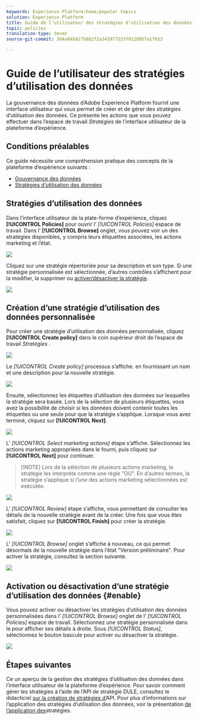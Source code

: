 ```yaml
---
keywords: Experience Platform;home;popular topics
solution: Experience Platform
title: Guide de l’utilisateur des stratégies d’utilisation des données
topic: policies
translation-type: tm+mt
source-git-commit: 304a84b81758b2f2a343977533f9120857a1fb33

---
```



# Guide de l’utilisateur des stratégies d’utilisation des données

La gouvernance des données d’Adobe Experience Platform fournit une interface utilisateur qui vous permet de créer et de gérer des stratégies d’utilisation des données. Ce présente les actions que vous pouvez effectuer dans l’espace de travail _Stratégies_ de l’interface utilisateur de la plateforme d’expérience.

## Conditions préalables

Ce guide nécessite une compréhension pratique des concepts de la plateforme d’expérience suivants :

- [Gouvernance des données](../home.md)
- [Stratégies d’utilisation des données](./overview.md)

## Stratégies d’utilisation des données 

Dans l’interface utilisateur de la plate-forme d’expérience, cliquez **[!UICONTROL Policies]** pour ouvrir l’ *[!UICONTROL Policies]* espace de travail. Dans l’ **[!UICONTROL Browse]** onglet, vous pouvez voir un des stratégies disponibles, y compris leurs étiquettes associées, les actions marketing et l’état.

![](../images/policies/browse-policies.png)

Cliquez sur une stratégie répertoriée pour  sa description et son type. Si une stratégie personnalisée est sélectionnée, d’autres contrôles s’affichent pour la modifier, la supprimer ou [activer/désactiver la stratégie](#enable).

![](../images/policies/policy-details.png)

## Création d’une stratégie d’utilisation des données personnalisée

Pour créer une stratégie d’utilisation des données personnalisée, cliquez **[!UICONTROL Create policy]** dans le coin supérieur droit de l’espace de travail *Stratégies* .

![](../images/policies/create-policy-button.png)

Le *[!UICONTROL Create policy]* processus s’affiche.  en fournissant un nom et une description pour la nouvelle stratégie.

![](../images/policies/create-policy-description.png)

Ensuite, sélectionnez les étiquettes d’utilisation des données sur lesquelles la stratégie sera basée. Lors de la sélection de plusieurs étiquettes, vous avez la possibilité de choisir si les données doivent contenir toutes les étiquettes ou une seule pour que la stratégie s’applique. Lorsque vous avez terminé, cliquez sur **[!UICONTROL Next]**.

![](../images/policies/add-labels.png)

L’ *[!UICONTROL Select marketing actions]* étape s’affiche. Sélectionnez les actions marketing appropriées dans le  fourni, puis cliquez sur **[!UICONTROL Next]** pour continuer.

>[!NOTE] Lors de la sélection de plusieurs actions marketing, la stratégie les interprète comme une règle &quot;OU&quot;. En d’autres termes, la stratégie s’applique si _l’une_ des actions marketing sélectionnées est exécutée.

![](../images/policies/add-marketing-actions.png)

L’ *[!UICONTROL Review]* étape s’affiche, vous permettant de consulter les détails de la nouvelle stratégie avant de la créer. Une fois que vous êtes satisfait, cliquez sur **[!UICONTROL Finish]** pour créer la stratégie.

![](../images/policies/policy-review.png)

L’ *[!UICONTROL Browse]* onglet s’affiche à nouveau, ce qui permet désormais de la nouvelle stratégie dans l’état &quot;Version préliminaire&quot;. Pour activer la stratégie, consultez la section suivante.

![](../images/policies/created-policy.png)

## Activation ou désactivation d’une stratégie d’utilisation des données {#enable}

Vous pouvez activer ou désactiver les stratégies d’utilisation des données personnalisées dans l’ *[!UICONTROL Browse]* onglet de l’ *[!UICONTROL Policies]* espace de travail. Sélectionnez une stratégie personnalisée dans le  pour afficher ses détails à droite. Sous *[!UICONTROL Status]*, sélectionnez le bouton bascule pour activer ou désactiver la stratégie.

![](../images/policies/enable-policy.png)

## Étapes suivantes

Ce  un aperçu de la gestion des stratégies d’utilisation des données dans l’interface utilisateur de la plateforme d’expérience. Pour savoir comment gérer les stratégies à l’aide de l’API de stratégie DULE, consultez le didacticiel [sur la création de stratégies d’](./create.md)API. Pour plus d’informations sur l’application des stratégies d’utilisation des données, voir la présentation [de l’application des](../enforcement/overview.md)stratégies.